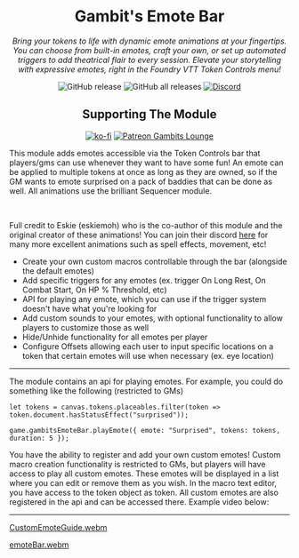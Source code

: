 <h1 style="text-align: center;">Gambit's Emote Bar</h1>
<p style="text-align: center;"><i>Bring your tokens to life with dynamic emote animations at your fingertips. You can choose from built-in emotes, craft your own, or set up automated triggers to add theatrical flair to every session. Elevate your storytelling with expressive emotes, right in the Foundry VTT Token Controls menu!</i></p>
<p style="text-align: center;"><img src="https://img.shields.io/github/v/release/gambit07/gambitsEmoteBar?style=for-the-badge" alt="GitHub release" /> <img src="https://img.shields.io/github/downloads/gambit07/gambitsEmoteBar/total?style=for-the-badge" alt="GitHub all releases" /> <a href="https://discord.gg/BA7SQKqMpa" target="_blank" rel="nofollow noopener"><img src="https://dcbadge.limes.pink/api/server/BA7SQKqMpa" alt="Discord" /></a></p>
<h2 style="text-align: center;">Supporting The Module</h2>
<p style="text-align: center;"><a href="https://ko-fi.com/gambit07" target="_blank" rel="nofollow noopener"><img src="https://ko-fi.com/img/githubbutton_sm.svg" alt="ko-fi" /></a> <a href="https://www.patreon.com/GambitsLounge" target="_blank" rel="nofollow noopener"> <img src="https://img.shields.io/badge/Patreon-Gambits Lounge-F96854?style=for-the-badge&amp;logo=patreon" alt="Patreon Gambits Lounge" /> </a></p>
<p>This module adds emotes accessible via the Token Controls bar that players/gms can use whenever they want to have some fun! An emote can be applied to multiple tokens at once as long as they are owned, so if the GM wants to emote surprised on a pack of baddies that can be done as well. All animations use the brilliant Sequencer module.</p>
<p>&nbsp;</p>
<p>Full credit to Eskie (eskiemoh) who is the co-author of this module and the original creator of these animations! You can join their discord <a href="https://discord.gg/rCbY7jAZKh" target="_blank" rel="nofollow noopener">here</a> for many more excellent animations such as spell effects, movement, etc!</p>
<ul>
<li>Create your own custom macros controllable through the bar (alongside the default emotes)</li>
<li>Add specific triggers for any emotes (ex. trigger On Long Rest, On Combat Start, On HP % Threshold, etc)</li>
<li>API for playing any emote, which you can use if the trigger system doesn't have what you're looking for</li>
<li>Add custom sounds to your emotes, with optional functionality to allow players to customize those as well</li>
<li>Hide/Unhide functionality for all emotes per player</li>
<li>Configure Offsets allowing each user to input specific locations on a token that certain emotes will use when necessary (ex. eye location)</li>
</ul>
<hr/>
<p>The module contains an api for playing emotes. For example, you could do something like the following (restricted to GMs)</p>

```
let tokens = canvas.tokens.placeables.filter(token => token.document.hasStatusEffect("surprised"));

game.gambitsEmoteBar.playEmote({ emote: "Surprised", tokens: tokens, duration: 5 });
```

<p>You have the ability to register and add your own custom emotes! Custom macro creation functionality is restricted to GMs, but players will have access to play all custom emotes. These emotes will be displayed in a list where you can edit or remove them as you wish. In the macro text editor, you have access to the token object as token. All custom emotes are also registered in the api and can be accessed there. Example video below:</p>
<hr/>

[CustomEmoteGuide.webm](https://github.com/user-attachments/assets/a35f6bf4-f13f-41fb-b333-0fb27330668f)

[emoteBar.webm](https://github.com/user-attachments/assets/11021d1a-37b3-4ff9-92f0-7c03ca639a4a)
